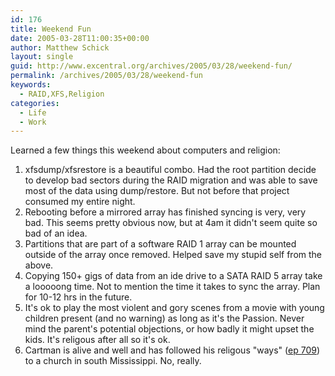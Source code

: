 ```yaml
---
id: 176
title: Weekend Fun
date: 2005-03-28T11:00:35+00:00
author: Matthew Schick
layout: single
guid: http://www.excentral.org/archives/2005/03/28/weekend-fun/
permalink: /archives/2005/03/28/weekend-fun
keywords:
  - RAID,XFS,Religion
categories:
  - Life
  - Work
---
```

Learned a few things this weekend about computers and religion:
<ol>
<li class="numbered">xfsdump/xfsrestore is a beautiful combo.  Had the root partition decide to develop bad sectors during the RAID migration and was able to save most of the data using dump/restore.  But not before that project consumed my entire night.</li>
<li class="numbered">Rebooting before a mirrored array has finished syncing is very, very bad.  This seems pretty obvious now, but at 4am it didn't seem quite so bad of an idea.</li>
<li class="numbered">Partitions that are part of a software RAID 1 array can be mounted outside of the array once removed.  Helped save my stupid self from the above.</li>
<li class="numbered">Copying 150+ gigs of data from an ide drive to a SATA RAID 5 array take a looooong time.  Not to mention the time it takes to sync the array.  Plan for 10-12 hrs in the future.</li>
<li class="numbered">It's ok to play the most violent and gory scenes from a movie with young children present (and no warning) as long as it's the Passion.  Never mind the parent's potential objections, or how badly it might upset the kids.  It's religous after all so it's ok.</li>
<li class="numbered">Cartman is alive and well and has followed his religous "ways" (<a href="http://www.southparkstudios.com/show/display_episode.php?season=7&id1=709&id2=108">ep 709</a>) to a church in south Mississippi.  No, really.</li>
</ol>